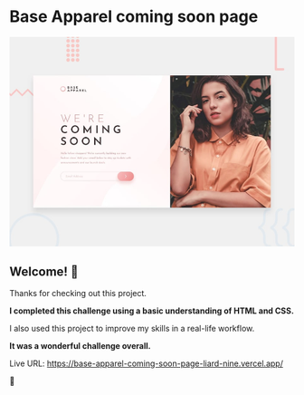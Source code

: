 # Base Apparel coming soon page

![Design preview for the Base Apparel coming soon page coding challenge](./design/desktop-preview.jpg)

## Welcome! 👋

Thanks for checking out this project.

**I completed this challenge using a basic understanding of HTML and CSS.**

I also used this project to improve my skills in a real-life workflow.

**It was a wonderful challenge overall.**

Live URL: https://base-apparel-coming-soon-page-liard-nine.vercel.app/

🚀
